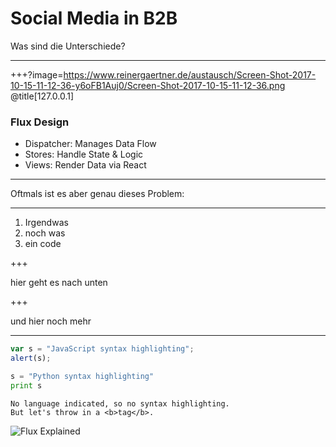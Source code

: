 # Social Media in B2B

Was sind die Unterschiede?

---

+++?image=https://www.reinergaertner.de/austausch/Screen-Shot-2017-10-15-11-12-36-y6oFB1Auj0/Screen-Shot-2017-10-15-11-12-36.png
@title[127.0.0.1]

### Flux Design

- Dispatcher: Manages Data Flow
- Stores: Handle State & Logic
- Views: Render Data via React

---

Oftmals ist es aber genau dieses Problem:

---

1. Irgendwas
2. noch was
3. ein code

+++

hier geht es nach unten

+++

und hier noch mehr

---

```javascript
var s = "JavaScript syntax highlighting";
alert(s);
```
 
```python
s = "Python syntax highlighting"
print s
```
 
```
No language indicated, so no syntax highlighting. 
But let's throw in a <b>tag</b>.
```


![Flux Explained](https://facebook.github.io/flux/img/flux-simple-f8-diagram-explained-1300w.png)
